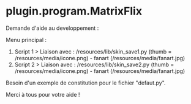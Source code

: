# plugin.program.MatrixFlix

Demande d'aide au developpement :

Menu principal :

1. Script 1 > Liaison avec : /resources/lib/skin_save1.py (thumb = /resources/media/icone.png) - fanart (/resources/media/fanart.jpg)
2. Script 2 > Liaison avec : /resources/lib/skin_save2.py (thumb = /resources/media/icone.png) - fanart (/resources/media/fanart.jpg)

Besoin d'un exemple de constitution pour le fichier "defaut.py".

Merci à tous pour votre aide !